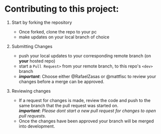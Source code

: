 # Contributing to this project:

1. Start by forking the repository
   - Once forked, clone the repo to your pc
   - make updates on your local branch of choice
   
2. Submitting Changes
   - push your local updates to your corresponding 
   remote branch (on **your** hosted repo)
   - start a `Pull Request>` from your remote branch,
   to this repo's `<dev>` branch
   - ***important***: Choose either @RafaelZasas or
    @mattfisc to review your changes before a
    merge can be approved.
    
3. Reviewing changes
    - If a request for changes is made, review the code and push 
    to the same branch that the pull request was started on.<br>
    ***important***: *Please dont start a new pull request for changes
    to open pull requests.*
    - Once the changes have been approved your branch will be merged 
    into development.
   

   



